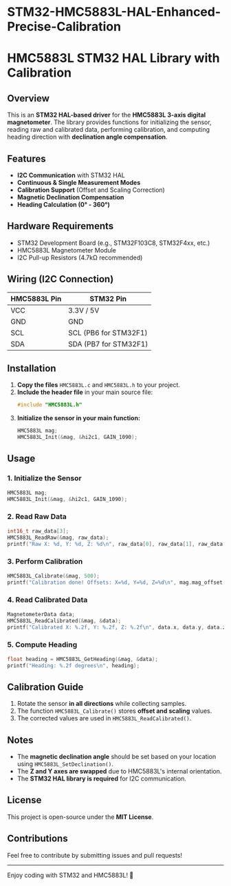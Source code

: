 # STM32-HMC5883L-HAL-Enhanced-Precise-Calibration
# HMC5883L STM32 HAL Library with Calibration

## Overview
This is an **STM32 HAL-based driver** for the **HMC5883L 3-axis digital magnetometer**. The library provides functions for initializing the sensor, reading raw and calibrated data, performing calibration, and computing heading direction with **declination angle compensation**.

## Features
- **I2C Communication** with STM32 HAL
- **Continuous & Single Measurement Modes**
- **Calibration Support** (Offset and Scaling Correction)
- **Magnetic Declination Compensation**
- **Heading Calculation (0° - 360°)**

## Hardware Requirements
- STM32 Development Board (e.g., STM32F103C8, STM32F4xx, etc.)
- HMC5883L Magnetometer Module
- I2C Pull-up Resistors (4.7kΩ recommended)

## Wiring (I2C Connection)
| HMC5883L Pin | STM32 Pin |
|-------------|-----------|
| VCC        | 3.3V / 5V |
| GND        | GND       |
| SCL        | SCL (PB6 for STM32F1) |
| SDA        | SDA (PB7 for STM32F1) |

## Installation
1. **Copy the files** `HMC5883L.c` and `HMC5883L.h` to your project.
2. **Include the header file** in your main source file:
   ```c
   #include "HMC5883L.h"
   ```
3. **Initialize the sensor in your main function:**
   ```c
   HMC5883L mag;
   HMC5883L_Init(&mag, &hi2c1, GAIN_1090);
   ```

## Usage
### **1. Initialize the Sensor**
```c
HMC5883L mag;
HMC5883L_Init(&mag, &hi2c1, GAIN_1090);
```

### **2. Read Raw Data**
```c
int16_t raw_data[3];
HMC5883L_ReadRaw(&mag, raw_data);
printf("Raw X: %d, Y: %d, Z: %d\n", raw_data[0], raw_data[1], raw_data[2]);
```

### **3. Perform Calibration**
```c
HMC5883L_Calibrate(&mag, 500);
printf("Calibration done! Offsets: X=%d, Y=%d, Z=%d\n", mag.mag_offset[0], mag.mag_offset[1], mag.mag_offset[2]);
```

### **4. Read Calibrated Data**
```c
MagnetometerData data;
HMC5883L_ReadCalibrated(&mag, &data);
printf("Calibrated X: %.2f, Y: %.2f, Z: %.2f\n", data.x, data.y, data.z);
```

### **5. Compute Heading**
```c
float heading = HMC5883L_GetHeading(&mag, &data);
printf("Heading: %.2f degrees\n", heading);
```

## Calibration Guide
1. Rotate the sensor **in all directions** while collecting samples.
2. The function `HMC5883L_Calibrate()` stores **offset and scaling** values.
3. The corrected values are used in `HMC5883L_ReadCalibrated()`.

## Notes
- The **magnetic declination angle** should be set based on your location using `HMC5883L_SetDeclination()`.
- The **Z and Y axes are swapped** due to HMC5883L's internal orientation.
- The **STM32 HAL library is required** for I2C communication.

## License
This project is open-source under the **MIT License**.

## Contributions
Feel free to contribute by submitting issues and pull requests!

---
Enjoy coding with STM32 and HMC5883L! 🚀

